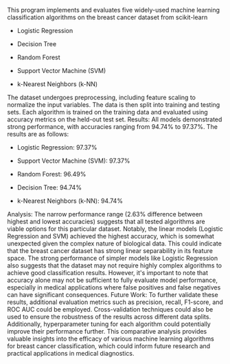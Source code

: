 This program implements and evaluates five widely-used machine learning classification algorithms on the breast cancer dataset from scikit-learn

* Logistic Regression

* Decision Tree

* Random Forest

* Support Vector Machine (SVM)

* k-Nearest Neighbors (k-NN)


The dataset undergoes preprocessing, including feature scaling to normalize the input variables. The data is then split into training and testing sets. Each algorithm is trained on the training data and evaluated using accuracy metrics on the held-out test set.
Results:
All models demonstrated strong performance, with accuracies ranging from 94.74% to 97.37%. The results are as follows:


* Logistic Regression: 97.37%
  
* Support Vector Machine (SVM): 97.37%
  
* Random Forest: 96.49%

* Decision Tree: 94.74%
  
* k-Nearest Neighbors (k-NN): 94.74%

Analysis:
The narrow performance range (2.63% difference between highest and lowest accuracies) suggests that all tested algorithms are viable options for this particular dataset. Notably, the linear models (Logistic Regression and SVM) achieved the highest accuracy, which is somewhat unexpected given the complex nature of biological data. This could indicate that the breast cancer dataset has strong linear separability in its feature space.
The strong performance of simpler models like Logistic Regression also suggests that the dataset may not require highly complex algorithms to achieve good classification results. However, it's important to note that accuracy alone may not be sufficient to fully evaluate model performance, especially in medical applications where false positives and false negatives can have significant consequences.
Future Work:
To further validate these results, additional evaluation metrics such as precision, recall, F1-score, and ROC AUC could be employed. Cross-validation techniques could also be used to ensure the robustness of the results across different data splits. Additionally, hyperparameter tuning for each algorithm could potentially improve their performance further.
This comparative analysis provides valuable insights into the efficacy of various machine learning algorithms for breast cancer classification, which could inform future research and practical applications in medical diagnostics.
